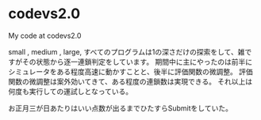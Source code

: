 codevs2.0
=========

My code at codevs2.0   

small , medium , large, すべてのプログラムは1の深さだけの探索をして、雑ですがその状態から逐一連鎖判定をしています。
期間中に主にやったのは前半にシミュレータをある程度高速に動かすことと、後半に評価関数の微調整。
評価関数の微調整は案外効いてきて、ある程度の連鎖数は実現できる。
それ以上は何度も実行しての運試しとなっている。

お正月三が日あたりはいい点数が出るまでひたすらSubmitをしていた。

